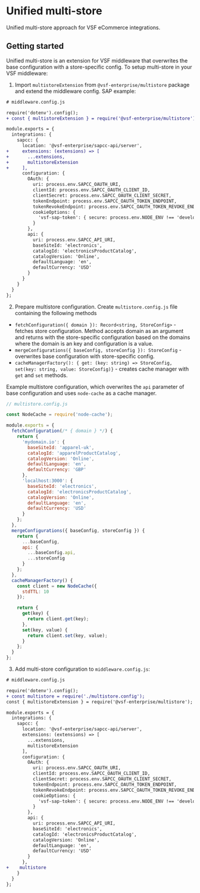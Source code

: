 # Unified multi-store

Unified multi-store approach for VSF eCommerce integrations.

## Getting started

Unified multi-store is an extension for VSF middleware that overwrites the base configuration with a store-specific config.
To setup multi-store in your VSF middleware:

1. Import `multistoreExtension` from `@vsf-enterprise/multistore` package and extend the middleware config. SAP example:

```diff
# middleware.config.js

require('dotenv').config();
+ const { multistoreExtension } = require('@vsf-enterprise/multistore');

module.exports = {
  integrations: {
    sapcc: {
      location: '@vsf-enterprise/sapcc-api/server',
+     extensions: (extensions) => [
+       ...extensions,
+       multistoreExtension
+     ],
      configuration: {
        OAuth: {
          uri: process.env.SAPCC_OAUTH_URI,
          clientId: process.env.SAPCC_OAUTH_CLIENT_ID,
          clientSecret: process.env.SAPCC_OAUTH_CLIENT_SECRET,
          tokenEndpoint: process.env.SAPCC_OAUTH_TOKEN_ENDPOINT,
          tokenRevokeEndpoint: process.env.SAPCC_OAUTH_TOKEN_REVOKE_ENDPOINT,
          cookieOptions: {
            'vsf-sap-token': { secure: process.env.NODE_ENV !== 'development' }
          }
        },
        api: {
          uri: process.env.SAPCC_API_URI,
          baseSiteId: 'electronics',
          catalogId: 'electronicsProductCatalog',
          catalogVersion: 'Online',
          defaultLanguage: 'en',
          defaultCurrency: 'USD'
        }
      }
    }
  }
};
```

2. Prepare multistore configuration. Create `multistore.config.js` file containing the following methods

- `fetchConfiguration({ domain }): Record<string, StoreConfig>` - fetches store configuration. Method accepts domain as an argument and returns with the store-specific configuration based on the domains where the domain is an key and configuration is a value.
- `mergeConfigurations({ baseConfig, storeConfig }): StoreConfig` - overwrites base configuration with store-specific config.
- `cacheManagerFactory(): { get: (key: string) => StoreConfig, set(key: string, value: StoreConfig)}` - creates cache manager with `get` and `set` methods.

Example multistore configuration, which overwrites the `api` parameter of base configuration and uses `node-cache` as a cache manager.

```javascript
// multistore.config.js

const NodeCache = require('node-cache');

module.exports = {
  fetchConfiguration(/* { domain } */) {
    return {
      'mydomain.io': {
        baseSiteId: 'apparel-uk',
        catalogId: 'apparelProductCatalog',
        catalogVersion: 'Online',
        defaultLanguage: 'en',
        defaultCurrency: 'GBP'
      },
      'localhost:3000': {
        baseSiteId: 'electronics',
        catalogId: 'electronicsProductCatalog',
        catalogVersion: 'Online',
        defaultLanguage: 'en',
        defaultCurrency: 'USD'
      }
    };
  },
  mergeConfigurations({ baseConfig, storeConfig }) {
    return {
      ...baseConfig,
      api: {
        ...baseConfig.api,
        ...storeConfig
      }
    };
  },
  cacheManagerFactory() {
    const client = new NodeCache({
      stdTTL: 10
    });

    return {
      get(key) {
        return client.get(key);
      },
      set(key, value) {
        return client.set(key, value);
      }
    };
  }
};
```

3. Add multi-store configuration to `middleware.config.js`:

```diff
# middleware.config.js

require('dotenv').config();
+ const multistore = require('./multistore.config');
const { multistoreExtension } = require('@vsf-enterprise/multistore');

module.exports = {
  integrations: {
    sapcc: {
      location: '@vsf-enterprise/sapcc-api/server',
      extensions: (extensions) => [
        ...extensions,
        multistoreExtension
      ],
      configuration: {
        OAuth: {
          uri: process.env.SAPCC_OAUTH_URI,
          clientId: process.env.SAPCC_OAUTH_CLIENT_ID,
          clientSecret: process.env.SAPCC_OAUTH_CLIENT_SECRET,
          tokenEndpoint: process.env.SAPCC_OAUTH_TOKEN_ENDPOINT,
          tokenRevokeEndpoint: process.env.SAPCC_OAUTH_TOKEN_REVOKE_ENDPOINT,
          cookieOptions: {
            'vsf-sap-token': { secure: process.env.NODE_ENV !== 'development' }
          }
        },
        api: {
          uri: process.env.SAPCC_API_URI,
          baseSiteId: 'electronics',
          catalogId: 'electronicsProductCatalog',
          catalogVersion: 'Online',
          defaultLanguage: 'en',
          defaultCurrency: 'USD'
        }
      },
+    multistore
    }
  }
};
```
